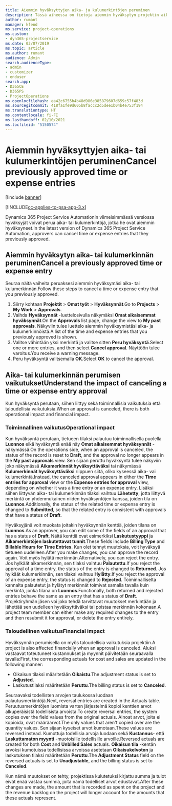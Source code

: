 ```yaml
---
title: Aiemmin hyväksyttyjen aika- ja kulumerkintöjen peruminen
description: Tässä aiheessa on tietoja aiemmin hyväksytyn projektin aika- ja kulutapahtuman perumisesta.
author: rumant
manager: kfend
ms.service: project-operations
ms.custom:
- dyn365-projectservice
ms.date: 03/07/2019
ms.topic: article
ms.author: rumant
audience: Admin
search.audienceType:
- admin
- customizer
- enduser
search.app:
- D365CE
- D365PS
- ProjectOperations
ms.openlocfilehash: ea42c6755b4b48d986e385879607d659c57f483d
ms.sourcegitcommit: 418fa1fe9d605b8faccc2d5dee1b04b4e753f194
ms.translationtype: HT
ms.contentlocale: fi-FI
ms.lasthandoff: 02/10/2021
ms.locfileid: "5150574"
---
```

# <a name="cancel-previously-approved-time-or-expense-entries"></a><span data-ttu-id="0a909-103">Aiemmin hyväksyttyjen aika- tai kulumerkintöjen peruminen</span><span class="sxs-lookup"><span data-stu-id="0a909-103">Cancel previously approved time or expense entries</span></span>

[!include [banner](../includes/psa-now-project-operations.md)]

[!INCLUDE[cc-applies-to-psa-app-3.x](../includes/cc-applies-to-psa-app-3x.md)]

<span data-ttu-id="0a909-104">Dynamics 365 Project Service Automationin viimeisimmässä versiossa hyväksyjät voivat perua aika- tai kulumerkintöjä, jotka he ovat aiemmin hyväksyneet.</span><span class="sxs-lookup"><span data-stu-id="0a909-104">In the latest version of Dynamics 365 Project Service Automation, approvers can cancel time or expense entries that they previously approved.</span></span>

## <a name="cancel-a-previously-approved-time-or-expense-entry"></a><span data-ttu-id="0a909-105">Aiemmin hyväksytyn aika- tai kulumerkinnän peruminen</span><span class="sxs-lookup"><span data-stu-id="0a909-105">Cancel a previously approved time or expense entry</span></span>

<span data-ttu-id="0a909-106">Seuraa näitä vaiheita peruaksesi aiemmin hyväksymäsi aika- tai kulumerkinnän.</span><span class="sxs-lookup"><span data-stu-id="0a909-106">Follow these steps to cancel a time or expense entry that you previously approved.</span></span>

1. <span data-ttu-id="0a909-107">Siirry kohtaan **Projektit** \> **Omat työt** \> **Hyväksynnät**.</span><span class="sxs-lookup"><span data-stu-id="0a909-107">Go to **Projects** \> **My Work** \> **Approvals**.</span></span>
2. <span data-ttu-id="0a909-108">Vaihda **Hyväksynnät** -luettelosivulla näkymäksi **Omat aikaisemmat hyväksynnät**.</span><span class="sxs-lookup"><span data-stu-id="0a909-108">On the **Approvals** list page, change the view to **My past approvals**.</span></span> <span data-ttu-id="0a909-109">Näkyviin tulee luettelo aiemmin hyväksymistäsi aika- ja kulumerkinnöistä.</span><span class="sxs-lookup"><span data-stu-id="0a909-109">A list of the time and expense entries that you previously approved is shown.</span></span>
3. <span data-ttu-id="0a909-110">Valitse vähintään yksi merkintä ja valitse sitten **Peru hyväksyntä**.</span><span class="sxs-lookup"><span data-stu-id="0a909-110">Select one or more entries, and then select **Cancel approval**.</span></span> <span data-ttu-id="0a909-111">Näyttöön tulee varoitus.</span><span class="sxs-lookup"><span data-stu-id="0a909-111">You receive a warning message.</span></span>
4. <span data-ttu-id="0a909-112">Peru hyväksyntä valitsemalla **OK**.</span><span class="sxs-lookup"><span data-stu-id="0a909-112">Select **OK** to cancel the approval.</span></span>

## <a name="understand-the-impact-of-canceling-a-time-or-expense-entry-approval"></a><span data-ttu-id="0a909-113">Aika- tai kulumerkinnän perumisen vaikutukset</span><span class="sxs-lookup"><span data-stu-id="0a909-113">Understand the impact of canceling a time or expense entry approval</span></span>

<span data-ttu-id="0a909-114">Kun hyväksyntä perutaan, siihen liittyy sekä toiminnallisia vaikutuksia että taloudellisia vaikutuksia.</span><span class="sxs-lookup"><span data-stu-id="0a909-114">When an approval is canceled, there is both operational impact and financial impact.</span></span>

### <a name="operational-impact"></a><span data-ttu-id="0a909-115">Toiminnallinen vaikutus</span><span class="sxs-lookup"><span data-stu-id="0a909-115">Operational impact</span></span>

<span data-ttu-id="0a909-116">Kun hyväksyntä perutaan, tietueen tilaksi palautuu toiminnallisella puolella **Luonnos** eikä hyväksyntä enää näy **Omat aikaisemmat hyväksynnät** -näkymässä.</span><span class="sxs-lookup"><span data-stu-id="0a909-116">On the operations side, when an approval is canceled, the status of the record is reset to **Draft**, and the approval no longer appears in the **My past approvals** view.</span></span> <span data-ttu-id="0a909-117">Sen sijaan peruttu hyväksyntä tulee näkyviin joko näkymässä **Aikamerkinnät hyväksyttäväksi** tai näkymässä **Kulumerkinnät hyväksyttäväksi** riippuen siitä, oliko kyseessä aika- vai kulumerkintä.</span><span class="sxs-lookup"><span data-stu-id="0a909-117">Instead, the canceled approval appears in either the **Time entries for approval** view or the **Expense entries for approval** view, depending on whether it was a time entry or an expense entry.</span></span> <span data-ttu-id="0a909-118">Lisäksi siihen liittyvän aika- tai kulumerkinnän tilaksi vaihtuu **Lähetetty**, jotta liittyvä merkintä on yhdenmukainen niiden hyväksyntöjen kanssa, joiden tila on **Luonnos**.</span><span class="sxs-lookup"><span data-stu-id="0a909-118">Additionally, the status of the related time or expense entry is changed to **Submitted**, so that the related entry is consistent with approvals that have a status of **Draft**.</span></span>

<span data-ttu-id="0a909-119">Hyväksyjänä voit muokata joitakin hyväksynnän kenttiä, joiden tilana on **Luonnos**.</span><span class="sxs-lookup"><span data-stu-id="0a909-119">As an approver, you can edit some of the fields of an approval that has a status of **Draft**.</span></span> <span data-ttu-id="0a909-120">Näitä kenttiä ovat esimerkiksi **Laskutustyyppi** ja **Aikamerkintöjen laskutettavat tunnit**.</span><span class="sxs-lookup"><span data-stu-id="0a909-120">These fields include **Billing Type** and **Billable Hours for Time Entries**.</span></span> <span data-ttu-id="0a909-121">Kun olet tehnyt muutoksia, voit hyväksyä tietueen uudelleen.</span><span class="sxs-lookup"><span data-stu-id="0a909-121">After you make changes, you can approve the record again.</span></span> <span data-ttu-id="0a909-122">Voit myös hylätä merkinnän.</span><span class="sxs-lookup"><span data-stu-id="0a909-122">Alternatively, you can reject the entry.</span></span> <span data-ttu-id="0a909-123">Jos hylkäät aikamerkinnän, sen tilaksi vaihtuu **Palautettu**.</span><span class="sxs-lookup"><span data-stu-id="0a909-123">If you reject the approval of a time entry, the status of the entry is changed to **Returned**.</span></span> <span data-ttu-id="0a909-124">Jos hylkäät kulumerkinnän, sen tilaksi vaihtuu **Hylätty**.</span><span class="sxs-lookup"><span data-stu-id="0a909-124">If you reject the approval of an expense entry, the status is changed to **Rejected**.</span></span> <span data-ttu-id="0a909-125">Toiminnalliselta kannalta palautetut ja hylätyt merkinnät toimivat samalla tavalla kuin merkintä, jonka tilana on **Luonnos**.</span><span class="sxs-lookup"><span data-stu-id="0a909-125">Functionally, both returned and rejected entries behave the same as an entry that has a status of **Draft**.</span></span> <span data-ttu-id="0a909-126">Projektiryhmän jäsen voi joko tehdä tarvittavat muutokset merkintään ja lähettää sen uudelleen hyväksyttäväksi tai poistaa merkinnän kokonaan.</span><span class="sxs-lookup"><span data-stu-id="0a909-126">A project team member can either make any required changes to the entry and then resubmit it for approval, or delete the entry entirely.</span></span>

### <a name="financial-impact"></a><span data-ttu-id="0a909-127">Taloudellinen vaikutus</span><span class="sxs-lookup"><span data-stu-id="0a909-127">Financial impact</span></span>

<span data-ttu-id="0a909-128">Hyväksynnän perumisella on myös taloudellisia vaikutuksia projektiin.</span><span class="sxs-lookup"><span data-stu-id="0a909-128">A project is also affected financially when an approval is canceled.</span></span> <span data-ttu-id="0a909-129">Aluksi vastaavat toteutuneet kustannukset ja myynnit päivitetään seuraavalla tavalla:</span><span class="sxs-lookup"><span data-stu-id="0a909-129">First, the corresponding actuals for cost and sales are updated in the following manner:</span></span>

- <span data-ttu-id="0a909-130">Oikaisun tilaksi määritetään **Oikaistu**.</span><span class="sxs-lookup"><span data-stu-id="0a909-130">The adjustment status is set to **Adjusted**.</span></span>
- <span data-ttu-id="0a909-131">Laskutustilaksi määritetään **Peruttu**.</span><span class="sxs-lookup"><span data-stu-id="0a909-131">The billing status is set to **Canceled**.</span></span>

<span data-ttu-id="0a909-132">Seuraavaksi todellisten arvojen taulukossa luodaan palautusmerkintöjä.</span><span class="sxs-lookup"><span data-stu-id="0a909-132">Next, reversal entries are created in the Actuals table.</span></span> <span data-ttu-id="0a909-133">Peruutusmerkintöjen luomista varten järjestelmä kopioi kenttien arvot alkuperäisistä todellisista arvoista.</span><span class="sxs-lookup"><span data-stu-id="0a909-133">To create reversal entries, the system copies over the field values from the original actuals.</span></span> <span data-ttu-id="0a909-134">Ainoat arvot, joita ei kopioida, ovat määräarvot.</span><span class="sxs-lookup"><span data-stu-id="0a909-134">The only values that aren't copied over are the quantity values.</span></span> <span data-ttu-id="0a909-135">Sen sijaan kyseiset arvot kumotaan.</span><span class="sxs-lookup"><span data-stu-id="0a909-135">These values are reversed instead.</span></span> <span data-ttu-id="0a909-136">Kumottuja todellisia arvoja luodaan sekä **Kustannus**- että **Laskuttamaton myynti** -muotoisille todellisille arvoille.</span><span class="sxs-lookup"><span data-stu-id="0a909-136">Reversed actuals are created for both **Cost** and **Unbilled Sales** actuals.</span></span> <span data-ttu-id="0a909-137">**Oikaisun tila** -kentän arvoksi kumotuissa todellisissa arvoissa asetetaan **Oikaisukelvoton** ja laskutuksen tilaksi määritetään **Peruttu**.</span><span class="sxs-lookup"><span data-stu-id="0a909-137">The **Adjustment Status** field on the reversed actuals is set to **Unadjustable**, and the billing status is set to **Canceled**.</span></span>

<span data-ttu-id="0a909-138">Kun nämä muutokset on tehty, projektissa kulutetuksi kirjattu summa ja tulot eivät enää vastaa summia, joita nämä todelliset arvot edustavat.</span><span class="sxs-lookup"><span data-stu-id="0a909-138">After these changes are made, the amount that is recorded as spent on the project and the revenue backlog on the project will longer account for the amounts that these actuals represent.</span></span>
